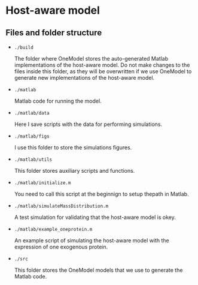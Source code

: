 # Host-aware model

## Files and folder structure

- `./build` 

  The folder where OneModel stores the auto-generated Matlab implementations of
  the host-aware model. Do not make changes to the files inside this folder, as
  they will be overwritten if we use OneModel to generate new implementations
  of the host-aware model.

- `./matlab`

  Matlab code for running the model.

- `./matlab/data`
 
  Here I save scripts with the data for performing simulations.

- `./matlab/figs`
 
  I use this folder to store the simulations figures.

- `./matlab/utils`
  
  This folder stores auxiliary scripts and functions.

- `./matlab/initialize.m`
  
  You need to call this script at the beginnign to setup thepath in Matlab.

- `./matlab/simulateMassDistribution.m`
 
  A test simulation for validating that the host-aware model is okey.

- `./matlab/example_oneprotein.m`
  
  An example script of simulating the host-aware model with the expression of
  one exogenous protein.

- `./src`

  This folder stores the OneModel models that we use to generate the Matlab
  code.



